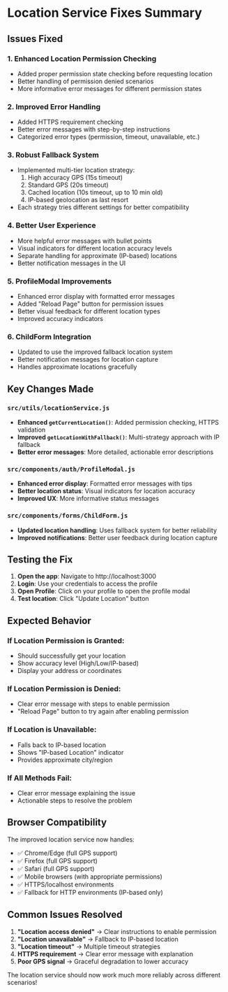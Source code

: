 # Location Service Fixes Summary

## Issues Fixed

### 1. **Enhanced Location Permission Checking**
- Added proper permission state checking before requesting location
- Better handling of permission denied scenarios
- More informative error messages for different permission states

### 2. **Improved Error Handling**
- Added HTTPS requirement checking
- Better error messages with step-by-step instructions
- Categorized error types (permission, timeout, unavailable, etc.)

### 3. **Robust Fallback System**
- Implemented multi-tier location strategy:
  1. High accuracy GPS (15s timeout)
  2. Standard GPS (20s timeout) 
  3. Cached location (10s timeout, up to 10 min old)
  4. IP-based geolocation as last resort
- Each strategy tries different settings for better compatibility

### 4. **Better User Experience**
- More helpful error messages with bullet points
- Visual indicators for different location accuracy levels
- Separate handling for approximate (IP-based) locations
- Better notification messages in the UI

### 5. **ProfileModal Improvements**
- Enhanced error display with formatted error messages
- Added "Reload Page" button for permission issues
- Better visual feedback for different location types
- Improved accuracy indicators

### 6. **ChildForm Integration**
- Updated to use the improved fallback location system
- Better notification messages for location capture
- Handles approximate locations gracefully

## Key Changes Made

### `src/utils/locationService.js`
- **Enhanced `getCurrentLocation()`**: Added permission checking, HTTPS validation
- **Improved `getLocationWithFallback()`**: Multi-strategy approach with IP fallback
- **Better error messages**: More detailed, actionable error descriptions

### `src/components/auth/ProfileModal.js`
- **Enhanced error display**: Formatted error messages with tips
- **Better location status**: Visual indicators for location accuracy
- **Improved UX**: More informative status messages

### `src/components/forms/ChildForm.js`
- **Updated location handling**: Uses fallback system for better reliability
- **Improved notifications**: Better user feedback during location capture

## Testing the Fix

1. **Open the app**: Navigate to http://localhost:3000
2. **Login**: Use your credentials to access the profile
3. **Open Profile**: Click on your profile to open the profile modal
4. **Test location**: Click "Update Location" button

## Expected Behavior

### If Location Permission is Granted:
- Should successfully get your location
- Show accuracy level (High/Low/IP-based)
- Display your address or coordinates

### If Location Permission is Denied:
- Clear error message with steps to enable permission
- "Reload Page" button to try again after enabling permission

### If Location is Unavailable:
- Falls back to IP-based location
- Shows "IP-based Location" indicator
- Provides approximate city/region

### If All Methods Fail:
- Clear error message explaining the issue
- Actionable steps to resolve the problem

## Browser Compatibility

The improved location service now handles:
- ✅ Chrome/Edge (full GPS support)
- ✅ Firefox (full GPS support) 
- ✅ Safari (full GPS support)
- ✅ Mobile browsers (with appropriate permissions)
- ✅ HTTPS/localhost environments
- ✅ Fallback for HTTP environments (IP-based only)

## Common Issues Resolved

1. **"Location access denied"** → Clear instructions to enable permission
2. **"Location unavailable"** → Fallback to IP-based location
3. **"Location timeout"** → Multiple timeout strategies
4. **HTTPS requirement** → Clear error message with explanation
5. **Poor GPS signal** → Graceful degradation to lower accuracy

The location service should now work much more reliably across different scenarios!
